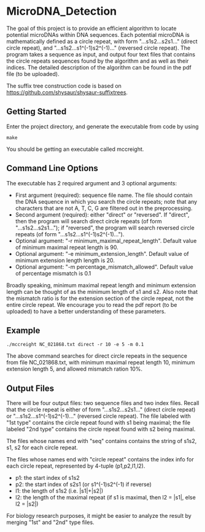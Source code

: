 # MicroDNA_Detection

The goal of this project is to provide an efficient algorithm to locate potential microDNAs within DNA sequences. Each potential microDNA is mathematically defined as a circle repeat, with form "...s1s2...s2s1..." (direct circle repeat), and "...s1s2...s1^(-1)s2^(-1)..." (reversed circle repeat). The program takes a sequence as input, and output four text files that contains the circle repeats sequences found by the algorithm and as well as their indices. The detailed description of the algorithm can be found in the pdf file (to be uploaded).

The suffix tree construction code is based on https://github.com/shysaur/shysaur-suffixtrees.

## Getting Started

Enter the project directory, and generate the executable from code by using 
```
make
```
You should be getting an executable called mccreight.


## Command Line Options

The executable has 2 required argument and 3 optional arguments:
* First argument (required):  sequence file name. The file should contain the DNA sequence in which you search the circle repeats; note that any characters that are not A, T, C, G are filtered out in the preprocessing.
* Second argument (required): either "direct" or "reversed". If "direct", then the program will search direct circle repeats (of form "...s1s2...s2s1..."); if "reversed", the program will search reversed circle repeats (of form "...s1s2...s1^(-1)s2^(-1)...").
* Optional argument: "-r minimum_maximal_repeat_length". Default value of minimum maximal repeat length is 90.
* Optional argument: "-e minimum_extension_length". Default value of minimum extension length length is 20.
* Optional argument: "-m percentage_mismatch_allowed". Default value of percentage mismatch is 0.1

Broadly speaking, minimum maximal repeat length and minimum extension length can be thought of as the minimum length of s1 and s2. Also note that the mismatch ratio is for the extension section of the circle repeat, not the entire circle repeat. We encourage you to read the pdf report (to be uploaded) to have a better understanding of these parameters.

## Example
```
./mccreight NC_021868.txt direct -r 10 -e 5 -m 0.1
```

The above command searches for direct circle repeats in the sequence from file NC_021868.txt, with minimum maximal repeat length 10, minimum extension length 5, and allowed mismatch ration 10%.

## Output Files
There will be four output files: two sequence files and two index files. Recall that the circle repeat is either of form "...s1s2...s2s1..." (direct circle repeat) or "...s1s2...s1^(-1)s2^(-1)..." (reversed circle repeat). The file labeled with "1st type" contains the circle repeat found with s1 being maximal; the file labeled "2nd type" contains the circle repeat found with s2 being maximal.

The files whose names end with "seq" contains contains the string of s1s2, s1, s2 for each circle repeat.

The files whose names end with "circle repeat" contains the index info for each circle repeat, represented by 4-tuple (p1,p2,l1,l2).
* p1: the start index of s1s2
* p2: the start index of s2s1 (or s1^(-1)s2^(-1) if reverse)
* l1: the length of s1s2 (i.e. |s1|+|s2|)
* l2: the length of the maximal repeat (if s1 is maximal, then l2 = |s1|, else l2 = |s2|)

For biology research purposes, it might be easier to analyze the result by merging "1st" and "2nd" type files.











